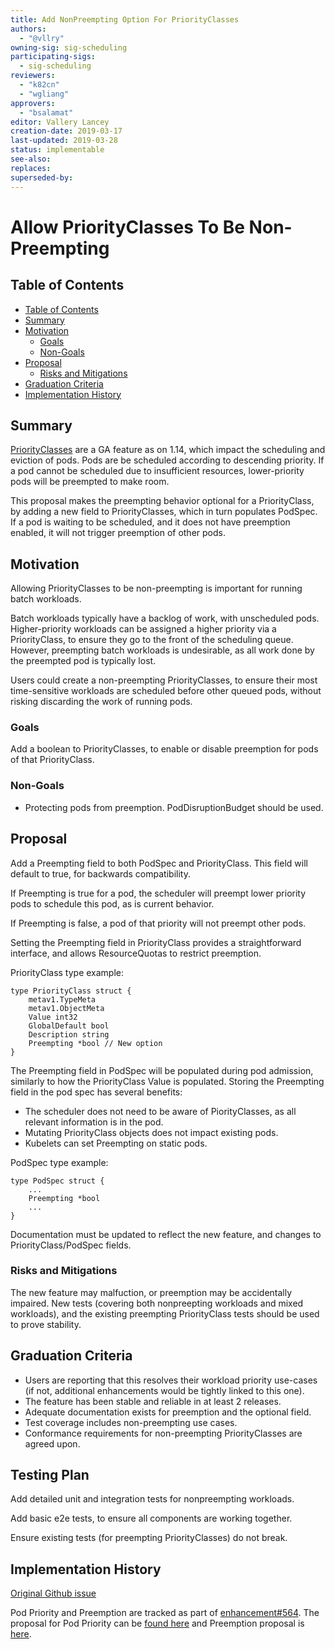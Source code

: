 ```yaml
---
title: Add NonPreempting Option For PriorityClasses
authors:
  - "@vllry"
owning-sig: sig-scheduling
participating-sigs:
  - sig-scheduling
reviewers:
  - "k82cn"
  - "wgliang"
approvers:
  - "bsalamat"
editor: Vallery Lancey
creation-date: 2019-03-17
last-updated: 2019-03-28
status: implementable
see-also:
replaces:
superseded-by:
---
```


# Allow PriorityClasses To Be Non-Preempting

## Table of Contents

* [Table of Contents](#table-of-contents)
* [Summary](#summary)
* [Motivation](#motivation)
    * [Goals](#goals)
    * [Non-Goals](#non-goals)
* [Proposal](#proposal)
    * [Risks and Mitigations](#risks-and-mitigations)
* [Graduation Criteria](#graduation-criteria)
* [Implementation History](#implementation-history)


## Summary

[PriorityClasses](https://kubernetes.io/docs/concepts/configuration/pod-priority-preemption/) are a GA feature as on 1.14,
which impact the scheduling and eviction of pods.
Pods are be scheduled according to descending priority.
If a pod cannot be scheduled due to insufficient resources,
lower-priority pods will be preempted to make room.

This proposal makes the preempting behavior optional for a PriorityClass,
by adding a new field to PriorityClasses,
which in turn populates PodSpec.
If a pod is waiting to be scheduled,
and it does not have preemption enabled,
it will not trigger preemption of other pods.

## Motivation

Allowing PriorityClasses to be non-preempting is important for running batch workloads.

Batch workloads typically have a backlog of work,
with unscheduled pods.
Higher-priority workloads can be assigned a higher priority via a PriorityClass,
to ensure they go to the front of the scheduling queue.
However,
preempting batch workloads is undesirable,
as all work done by the preempted pod is typically lost.

Users could create a non-preempting PriorityClasses,
to ensure their most time-sensitive workloads are scheduled before other queued pods,
without risking discarding the work of running pods. 


### Goals

Add a boolean to PriorityClasses,
to enable or disable preemption for pods of that PriorityClass.

### Non-Goals

* Protecting pods from preemption. PodDisruptionBudget should be used.

## Proposal

Add a Preempting field to both PodSpec and PriorityClass.
This field will default to true,
for backwards compatibility.

If Preempting is true for a pod,
the scheduler will preempt lower priority pods to schedule this pod,
as is current behavior.

If Preempting is false,
a pod of that priority will not preempt other pods.

Setting the Preempting field in PriorityClass provides a straightforward interface,
and allows ResourceQuotas to restrict preemption.

PriorityClass type example:
```
type PriorityClass struct {
	metav1.TypeMeta
	metav1.ObjectMeta
	Value int32
	GlobalDefault bool
	Description string
	Preempting *bool // New option
}
```

The Preempting field in PodSpec will be populated during pod admission,
similarly to how the PriorityClass Value is populated.
Storing the Preempting field in the pod spec has several benefits:
* The scheduler does not need to be aware of PiorityClasses,
as all relevant information is in the pod.
* Mutating PriorityClass objects does not impact existing pods.
* Kubelets can set Preempting on static pods.

PodSpec type example:
```
type PodSpec struct {
    ...
    Preempting *bool
    ...
}
```

Documentation must be updated to reflect the new feature,
and changes to PriorityClass/PodSpec fields.

### Risks and Mitigations

The new feature may malfuction,
or preemption may be accidentally impaired.
New tests (covering both nonpreepting workloads and mixed workloads),
and the existing preempting PriorityClass tests should be used to prove stability.

## Graduation Criteria

* Users are reporting that this resolves their workload priority use-cases
(if not, additional enhancements would be tightly linked to this one).
* The feature has been stable and reliable in at least 2 releases.
* Adequate documentation exists for preemption and the optional field.
* Test coverage includes non-preempting use cases.
* Conformance requirements for non-preempting PriorityClasses are agreed upon.

## Testing Plan
Add detailed unit and integration tests for nonpreempting workloads.

Add basic e2e tests, to ensure all components are working together.

Ensure existing tests (for preempting PriorityClasses) do not break.

## Implementation History

[Original Github issue](https://github.com/kubernetes/kubernetes/issues/67671)

Pod Priority and Preemption are tracked as part of [enhancement#564](https://github.com/kubernetes/enhancements/issues/564).
The proposal for Pod Priority can be [found here](https://github.com/kubernetes/community/blob/master/contributors/design-proposals/scheduling/pod-priority-api.md)
and Preemption proposal is [here](https://github.com/kubernetes/community/blob/master/contributors/design-proposals/scheduling/pod-preemption.md).
